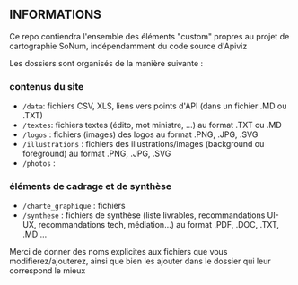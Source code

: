 ## INFORMATIONS
Ce repo contiendra l'ensemble des éléments "custom" propres au projet de cartographie SoNum, indépendamment du code source d'Apiviz

Les dossiers sont organisés de la manière suivante : 

### contenus du site
- `/data`: fichiers CSV, XLS, liens vers points d'API (dans un fichier .MD ou .TXT)
- `/textes`: fichiers textes (édito, mot ministre, ...) au format .TXT ou .MD
- `/logos` : fichiers (images) des logos au format .PNG, .JPG, .SVG
- `/illustrations` : fichiers des illustrations/images (background ou foreground) au format .PNG, .JPG, .SVG
- `/photos` : 

### éléments de cadrage et de synthèse
- `/charte_graphique` : fichiers 
- `/synthese` : fichiers de synthèse (liste livrables, recommandations UI-UX, recommandations tech, médiation...) au format .PDF, .DOC, .TXT, .MD ...

Merci de donner des noms explicites aux fichiers que vous modifierez/ajouterez, ainsi que bien les ajouter dans le dossier qui leur correspond le mieux
